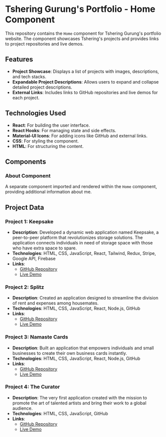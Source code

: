 # Tshering Gurung's Portfolio - Home Component

This repository contains the `Home` component for Tshering Gurung's portfolio website. The component showcases Tshering's projects and provides links to project repositories and live demos.

## Features

- **Project Showcase**: Displays a list of projects with images, descriptions, and tech stacks.
- **Expandable Project Descriptions**: Allows users to expand and collapse detailed project descriptions.
- **External Links**: Includes links to GitHub repositories and live demos for each project.

## Technologies Used

- **React**: For building the user interface.
- **React Hooks**: For managing state and side effects.
- **Material-UI Icons**: For adding icons like GitHub and external links.
- **CSS**: For styling the component.
- **HTML**: For structuring the content.

## Components

### About Component

A separate component imported and rendered within the `Home` component, providing additional information about me.

## Project Data

### Project 1: Keepsake

- **Description**: Developed a dynamic web application named Keepsake, a peer-to-peer platform that revolutionizes storage solutions. The application connects individuals in need of storage space with those who have extra space to spare.
- **Technologies**: HTML, CSS, JavaScript, React, Tailwind, Redux, Stripe, Google API, Firebase
- **Links**: 
  - [GitHub Repository](https://github.com/teegrg/keepsake-backend)
  - [Live Demo](https://keepssake.netlify.app/)

### Project 2: Splitz

- **Description**: Created an application designed to streamline the division of rent and expenses among housemates.
- **Technologies**: HTML, CSS, JavaScript, React, Node.js, GitHub
- **Links**: 
  - [GitHub Repository](https://github.com/teegrg/splitz)
  - [Live Demo](https://splitzer.netlify.app/)

### Project 3: Namaste Cards

- **Description**: Built an application that empowers individuals and small businesses to create their own business cards instantly.
- **Technologies**: HTML, CSS, JavaScript, React, Node.js, GitHub
- **Links**: 
  - [GitHub Repository](https://github.com/teegrg/namastecards)
  - [Live Demo](https://namastecards.onrender.com/)

### Project 4: The Curator

- **Description**: The very first application created with the mission to promote the art of talented artists and bring their work to a global audience.
- **Technologies**: HTML, CSS, JavaScript, GitHub
- **Links**: 
  - [GitHub Repository](https://github.com/teegrg/tsheringgurung)
  - [Live Demo](https://github.com/teegrg/portfolioProject)

